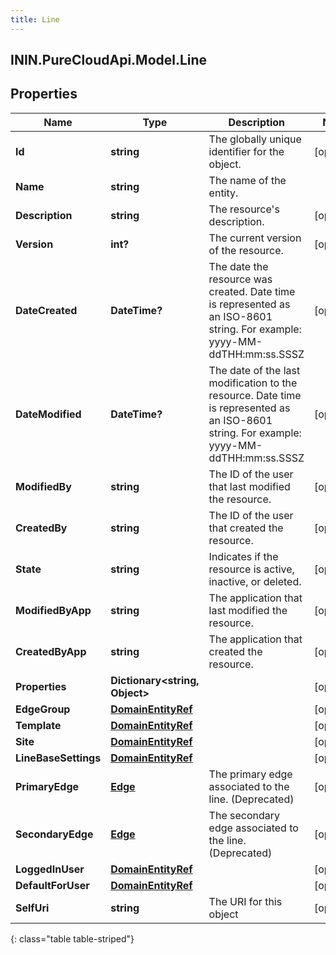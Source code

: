 ```yaml
---
title: Line
---
```

## ININ.PureCloudApi.Model.Line

## Properties

|Name | Type | Description | Notes|
|------------ | ------------- | ------------- | -------------|
| **Id** | **string** | The globally unique identifier for the object. | [optional] |
| **Name** | **string** | The name of the entity. | |
| **Description** | **string** | The resource&#39;s description. | [optional] |
| **Version** | **int?** | The current version of the resource. | [optional] |
| **DateCreated** | **DateTime?** | The date the resource was created. Date time is represented as an ISO-8601 string. For example: yyyy-MM-ddTHH:mm:ss.SSSZ | [optional] |
| **DateModified** | **DateTime?** | The date of the last modification to the resource. Date time is represented as an ISO-8601 string. For example: yyyy-MM-ddTHH:mm:ss.SSSZ | [optional] |
| **ModifiedBy** | **string** | The ID of the user that last modified the resource. | [optional] |
| **CreatedBy** | **string** | The ID of the user that created the resource. | [optional] |
| **State** | **string** | Indicates if the resource is active, inactive, or deleted. | [optional] |
| **ModifiedByApp** | **string** | The application that last modified the resource. | [optional] |
| **CreatedByApp** | **string** | The application that created the resource. | [optional] |
| **Properties** | **Dictionary&lt;string, Object&gt;** |  | [optional] |
| **EdgeGroup** | [**DomainEntityRef**](DomainEntityRef.html) |  | [optional] |
| **Template** | [**DomainEntityRef**](DomainEntityRef.html) |  | [optional] |
| **Site** | [**DomainEntityRef**](DomainEntityRef.html) |  | [optional] |
| **LineBaseSettings** | [**DomainEntityRef**](DomainEntityRef.html) |  | [optional] |
| **PrimaryEdge** | [**Edge**](Edge.html) | The primary edge associated to the line. (Deprecated) | [optional] |
| **SecondaryEdge** | [**Edge**](Edge.html) | The secondary edge associated to the line. (Deprecated) | [optional] |
| **LoggedInUser** | [**DomainEntityRef**](DomainEntityRef.html) |  | [optional] |
| **DefaultForUser** | [**DomainEntityRef**](DomainEntityRef.html) |  | [optional] |
| **SelfUri** | **string** | The URI for this object | [optional] |
{: class="table table-striped"}


